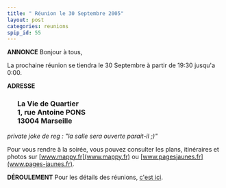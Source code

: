 ```yaml
---
title: " Réunion le 30 Septembre 2005"
layout: post
categories: reunions
spip_id: 55
---
```

**ANNONCE**
Bonjour à tous,

La prochaine réunion se tiendra le 30 Septembre à partir de 19:30 jusqu'a 0:00.

**ADRESSE**

<ul>
<h3>La Vie de Quartier<br />
1, rue Antoine PONS<br />
13004 Marseille<br /></h3>
</ul>

*private joke de reg : "la salle sera ouverte parait-il ;)"*

Pour vous rendre à la soirée, vous pouvez consulter les plans, itinéraires et photos sur [www.mappy.fr](www.mappy.fr) ou [www.pagesjaunes.fr](www.pages-jaunes.fr).


**DÉROULEMENT**
Pour les détails des réunions, [c'est ici](art2).


